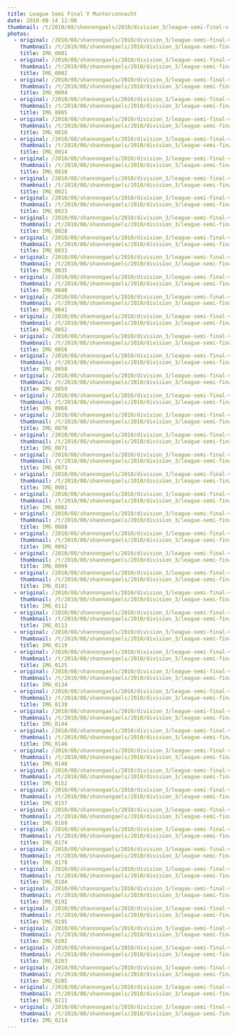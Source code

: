 ```yaml
---
title: League Semi Final V Munterconnacht
date: 2010-08-14 12:00
thumbnail: /t/2010/08/shannongaels/2010/division_3/league-semi-final-v-munterconnacht/IMG_0001.jpg
photos:
  - original: /2010/08/shannongaels/2010/division_3/league-semi-final-v-munterconnacht/IMG_0001.jpg
    thumbnail: /t/2010/08/shannongaels/2010/division_3/league-semi-final-v-munterconnacht/IMG_0001.jpg
    title: IMG_0001
  - original: /2010/08/shannongaels/2010/division_3/league-semi-final-v-munterconnacht/IMG_0002.jpg
    thumbnail: /t/2010/08/shannongaels/2010/division_3/league-semi-final-v-munterconnacht/IMG_0002.jpg
    title: IMG_0002
  - original: /2010/08/shannongaels/2010/division_3/league-semi-final-v-munterconnacht/IMG_0004.jpg
    thumbnail: /t/2010/08/shannongaels/2010/division_3/league-semi-final-v-munterconnacht/IMG_0004.jpg
    title: IMG_0004
  - original: /2010/08/shannongaels/2010/division_3/league-semi-final-v-munterconnacht/IMG_0005.jpg
    thumbnail: /t/2010/08/shannongaels/2010/division_3/league-semi-final-v-munterconnacht/IMG_0005.jpg
    title: IMG_0005
  - original: /2010/08/shannongaels/2010/division_3/league-semi-final-v-munterconnacht/IMG_0010.jpg
    thumbnail: /t/2010/08/shannongaels/2010/division_3/league-semi-final-v-munterconnacht/IMG_0010.jpg
    title: IMG_0010
  - original: /2010/08/shannongaels/2010/division_3/league-semi-final-v-munterconnacht/IMG_0014.jpg
    thumbnail: /t/2010/08/shannongaels/2010/division_3/league-semi-final-v-munterconnacht/IMG_0014.jpg
    title: IMG_0014
  - original: /2010/08/shannongaels/2010/division_3/league-semi-final-v-munterconnacht/IMG_0018.jpg
    thumbnail: /t/2010/08/shannongaels/2010/division_3/league-semi-final-v-munterconnacht/IMG_0018.jpg
    title: IMG_0018
  - original: /2010/08/shannongaels/2010/division_3/league-semi-final-v-munterconnacht/IMG_0021.jpg
    thumbnail: /t/2010/08/shannongaels/2010/division_3/league-semi-final-v-munterconnacht/IMG_0021.jpg
    title: IMG_0021
  - original: /2010/08/shannongaels/2010/division_3/league-semi-final-v-munterconnacht/IMG_0023.jpg
    thumbnail: /t/2010/08/shannongaels/2010/division_3/league-semi-final-v-munterconnacht/IMG_0023.jpg
    title: IMG_0023
  - original: /2010/08/shannongaels/2010/division_3/league-semi-final-v-munterconnacht/IMG_0028.jpg
    thumbnail: /t/2010/08/shannongaels/2010/division_3/league-semi-final-v-munterconnacht/IMG_0028.jpg
    title: IMG_0028
  - original: /2010/08/shannongaels/2010/division_3/league-semi-final-v-munterconnacht/IMG_0033.jpg
    thumbnail: /t/2010/08/shannongaels/2010/division_3/league-semi-final-v-munterconnacht/IMG_0033.jpg
    title: IMG_0033
  - original: /2010/08/shannongaels/2010/division_3/league-semi-final-v-munterconnacht/IMG_0035.jpg
    thumbnail: /t/2010/08/shannongaels/2010/division_3/league-semi-final-v-munterconnacht/IMG_0035.jpg
    title: IMG_0035
  - original: /2010/08/shannongaels/2010/division_3/league-semi-final-v-munterconnacht/IMG_0040.jpg
    thumbnail: /t/2010/08/shannongaels/2010/division_3/league-semi-final-v-munterconnacht/IMG_0040.jpg
    title: IMG_0040
  - original: /2010/08/shannongaels/2010/division_3/league-semi-final-v-munterconnacht/IMG_0041.jpg
    thumbnail: /t/2010/08/shannongaels/2010/division_3/league-semi-final-v-munterconnacht/IMG_0041.jpg
    title: IMG_0041
  - original: /2010/08/shannongaels/2010/division_3/league-semi-final-v-munterconnacht/IMG_0052.jpg
    thumbnail: /t/2010/08/shannongaels/2010/division_3/league-semi-final-v-munterconnacht/IMG_0052.jpg
    title: IMG_0052
  - original: /2010/08/shannongaels/2010/division_3/league-semi-final-v-munterconnacht/IMG_0056.jpg
    thumbnail: /t/2010/08/shannongaels/2010/division_3/league-semi-final-v-munterconnacht/IMG_0056.jpg
    title: IMG_0056
  - original: /2010/08/shannongaels/2010/division_3/league-semi-final-v-munterconnacht/IMG_0058.jpg
    thumbnail: /t/2010/08/shannongaels/2010/division_3/league-semi-final-v-munterconnacht/IMG_0058.jpg
    title: IMG_0058
  - original: /2010/08/shannongaels/2010/division_3/league-semi-final-v-munterconnacht/IMG_0059.jpg
    thumbnail: /t/2010/08/shannongaels/2010/division_3/league-semi-final-v-munterconnacht/IMG_0059.jpg
    title: IMG_0059
  - original: /2010/08/shannongaels/2010/division_3/league-semi-final-v-munterconnacht/IMG_0068.jpg
    thumbnail: /t/2010/08/shannongaels/2010/division_3/league-semi-final-v-munterconnacht/IMG_0068.jpg
    title: IMG_0068
  - original: /2010/08/shannongaels/2010/division_3/league-semi-final-v-munterconnacht/IMG_0070.jpg
    thumbnail: /t/2010/08/shannongaels/2010/division_3/league-semi-final-v-munterconnacht/IMG_0070.jpg
    title: IMG_0070
  - original: /2010/08/shannongaels/2010/division_3/league-semi-final-v-munterconnacht/IMG_0071.jpg
    thumbnail: /t/2010/08/shannongaels/2010/division_3/league-semi-final-v-munterconnacht/IMG_0071.jpg
    title: IMG_0071
  - original: /2010/08/shannongaels/2010/division_3/league-semi-final-v-munterconnacht/IMG_0073.jpg
    thumbnail: /t/2010/08/shannongaels/2010/division_3/league-semi-final-v-munterconnacht/IMG_0073.jpg
    title: IMG_0073
  - original: /2010/08/shannongaels/2010/division_3/league-semi-final-v-munterconnacht/IMG_0081.jpg
    thumbnail: /t/2010/08/shannongaels/2010/division_3/league-semi-final-v-munterconnacht/IMG_0081.jpg
    title: IMG_0081
  - original: /2010/08/shannongaels/2010/division_3/league-semi-final-v-munterconnacht/IMG_0082.jpg
    thumbnail: /t/2010/08/shannongaels/2010/division_3/league-semi-final-v-munterconnacht/IMG_0082.jpg
    title: IMG_0082
  - original: /2010/08/shannongaels/2010/division_3/league-semi-final-v-munterconnacht/IMG_0088.jpg
    thumbnail: /t/2010/08/shannongaels/2010/division_3/league-semi-final-v-munterconnacht/IMG_0088.jpg
    title: IMG_0088
  - original: /2010/08/shannongaels/2010/division_3/league-semi-final-v-munterconnacht/IMG_0092.jpg
    thumbnail: /t/2010/08/shannongaels/2010/division_3/league-semi-final-v-munterconnacht/IMG_0092.jpg
    title: IMG_0092
  - original: /2010/08/shannongaels/2010/division_3/league-semi-final-v-munterconnacht/IMG_0099.jpg
    thumbnail: /t/2010/08/shannongaels/2010/division_3/league-semi-final-v-munterconnacht/IMG_0099.jpg
    title: IMG_0099
  - original: /2010/08/shannongaels/2010/division_3/league-semi-final-v-munterconnacht/IMG_0101.jpg
    thumbnail: /t/2010/08/shannongaels/2010/division_3/league-semi-final-v-munterconnacht/IMG_0101.jpg
    title: IMG_0101
  - original: /2010/08/shannongaels/2010/division_3/league-semi-final-v-munterconnacht/IMG_0112.jpg
    thumbnail: /t/2010/08/shannongaels/2010/division_3/league-semi-final-v-munterconnacht/IMG_0112.jpg
    title: IMG_0112
  - original: /2010/08/shannongaels/2010/division_3/league-semi-final-v-munterconnacht/IMG_0113.jpg
    thumbnail: /t/2010/08/shannongaels/2010/division_3/league-semi-final-v-munterconnacht/IMG_0113.jpg
    title: IMG_0113
  - original: /2010/08/shannongaels/2010/division_3/league-semi-final-v-munterconnacht/IMG_0119.jpg
    thumbnail: /t/2010/08/shannongaels/2010/division_3/league-semi-final-v-munterconnacht/IMG_0119.jpg
    title: IMG_0119
  - original: /2010/08/shannongaels/2010/division_3/league-semi-final-v-munterconnacht/IMG_0125.jpg
    thumbnail: /t/2010/08/shannongaels/2010/division_3/league-semi-final-v-munterconnacht/IMG_0125.jpg
    title: IMG_0125
  - original: /2010/08/shannongaels/2010/division_3/league-semi-final-v-munterconnacht/IMG_0134.jpg
    thumbnail: /t/2010/08/shannongaels/2010/division_3/league-semi-final-v-munterconnacht/IMG_0134.jpg
    title: IMG_0134
  - original: /2010/08/shannongaels/2010/division_3/league-semi-final-v-munterconnacht/IMG_0139.jpg
    thumbnail: /t/2010/08/shannongaels/2010/division_3/league-semi-final-v-munterconnacht/IMG_0139.jpg
    title: IMG_0139
  - original: /2010/08/shannongaels/2010/division_3/league-semi-final-v-munterconnacht/IMG_0144.jpg
    thumbnail: /t/2010/08/shannongaels/2010/division_3/league-semi-final-v-munterconnacht/IMG_0144.jpg
    title: IMG_0144
  - original: /2010/08/shannongaels/2010/division_3/league-semi-final-v-munterconnacht/IMG_0146.jpg
    thumbnail: /t/2010/08/shannongaels/2010/division_3/league-semi-final-v-munterconnacht/IMG_0146.jpg
    title: IMG_0146
  - original: /2010/08/shannongaels/2010/division_3/league-semi-final-v-munterconnacht/IMG_0148.jpg
    thumbnail: /t/2010/08/shannongaels/2010/division_3/league-semi-final-v-munterconnacht/IMG_0148.jpg
    title: IMG_0148
  - original: /2010/08/shannongaels/2010/division_3/league-semi-final-v-munterconnacht/IMG_0152.jpg
    thumbnail: /t/2010/08/shannongaels/2010/division_3/league-semi-final-v-munterconnacht/IMG_0152.jpg
    title: IMG_0152
  - original: /2010/08/shannongaels/2010/division_3/league-semi-final-v-munterconnacht/IMG_0157.jpg
    thumbnail: /t/2010/08/shannongaels/2010/division_3/league-semi-final-v-munterconnacht/IMG_0157.jpg
    title: IMG_0157
  - original: /2010/08/shannongaels/2010/division_3/league-semi-final-v-munterconnacht/IMG_0169.jpg
    thumbnail: /t/2010/08/shannongaels/2010/division_3/league-semi-final-v-munterconnacht/IMG_0169.jpg
    title: IMG_0169
  - original: /2010/08/shannongaels/2010/division_3/league-semi-final-v-munterconnacht/IMG_0174.jpg
    thumbnail: /t/2010/08/shannongaels/2010/division_3/league-semi-final-v-munterconnacht/IMG_0174.jpg
    title: IMG_0174
  - original: /2010/08/shannongaels/2010/division_3/league-semi-final-v-munterconnacht/IMG_0178.jpg
    thumbnail: /t/2010/08/shannongaels/2010/division_3/league-semi-final-v-munterconnacht/IMG_0178.jpg
    title: IMG_0178
  - original: /2010/08/shannongaels/2010/division_3/league-semi-final-v-munterconnacht/IMG_0184.jpg
    thumbnail: /t/2010/08/shannongaels/2010/division_3/league-semi-final-v-munterconnacht/IMG_0184.jpg
    title: IMG_0184
  - original: /2010/08/shannongaels/2010/division_3/league-semi-final-v-munterconnacht/IMG_0192.jpg
    thumbnail: /t/2010/08/shannongaels/2010/division_3/league-semi-final-v-munterconnacht/IMG_0192.jpg
    title: IMG_0192
  - original: /2010/08/shannongaels/2010/division_3/league-semi-final-v-munterconnacht/IMG_0195.jpg
    thumbnail: /t/2010/08/shannongaels/2010/division_3/league-semi-final-v-munterconnacht/IMG_0195.jpg
    title: IMG_0195
  - original: /2010/08/shannongaels/2010/division_3/league-semi-final-v-munterconnacht/IMG_0202.jpg
    thumbnail: /t/2010/08/shannongaels/2010/division_3/league-semi-final-v-munterconnacht/IMG_0202.jpg
    title: IMG_0202
  - original: /2010/08/shannongaels/2010/division_3/league-semi-final-v-munterconnacht/IMG_0203.jpg
    thumbnail: /t/2010/08/shannongaels/2010/division_3/league-semi-final-v-munterconnacht/IMG_0203.jpg
    title: IMG_0203
  - original: /2010/08/shannongaels/2010/division_3/league-semi-final-v-munterconnacht/IMG_0205.jpg
    thumbnail: /t/2010/08/shannongaels/2010/division_3/league-semi-final-v-munterconnacht/IMG_0205.jpg
    title: IMG_0205
  - original: /2010/08/shannongaels/2010/division_3/league-semi-final-v-munterconnacht/IMG_0211.jpg
    thumbnail: /t/2010/08/shannongaels/2010/division_3/league-semi-final-v-munterconnacht/IMG_0211.jpg
    title: IMG_0211
  - original: /2010/08/shannongaels/2010/division_3/league-semi-final-v-munterconnacht/IMG_0214.jpg
    thumbnail: /t/2010/08/shannongaels/2010/division_3/league-semi-final-v-munterconnacht/IMG_0214.jpg
    title: IMG_0214
---
```

